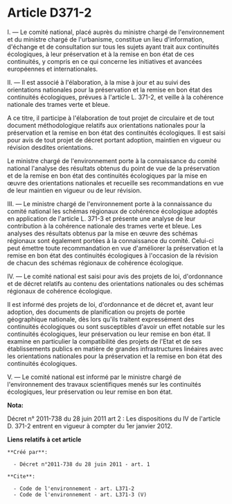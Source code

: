 # Article D371-2

I. ― Le comité national, placé auprès du ministre chargé de l'environnement et du ministre chargé de l'urbanisme, constitue
un lieu d'information, d'échange et de consultation sur tous les sujets ayant trait aux continuités écologiques, à leur
préservation et à la remise en bon état de ces continuités, y compris en ce qui concerne les initiatives et avancées
européennes et internationales. 

II. ― Il est associé à l'élaboration, à la mise à jour et au suivi des orientations nationales pour la préservation et la
remise en bon état des continuités écologiques, prévues à l'article L. 371-2, et veille à la cohérence nationale des trames
verte et bleue. 

A ce titre, il participe à l'élaboration de tout projet de circulaire et de tout document méthodologique relatifs aux
orientations nationales pour la préservation et la remise en bon état des continuités écologiques. Il est saisi pour avis de
tout projet de décret portant adoption, maintien en vigueur ou révision desdites orientations. 

Le ministre chargé de l'environnement porte à la connaissance du comité national l'analyse des résultats obtenus du point de
vue de la préservation et de la remise en bon état des continuités écologiques par la mise en œuvre des orientations
nationales et recueille ses recommandations en vue de leur maintien en vigueur ou de leur révision. 

III. ― Le ministre chargé de l'environnement porte à la connaissance du comité national les schémas régionaux de cohérence
écologique adoptés en application de l'article L. 371-3 et présente une analyse de leur contribution à la cohérence nationale
des trames verte et bleue. Les analyses des résultats obtenus par la mise en œuvre des schémas régionaux sont également
portées à la connaissance du comité. Celui-ci peut émettre toute recommandation en vue d'améliorer la préservation et la
remise en bon état des continuités écologiques à l'occasion de la révision de chacun des schémas régionaux de cohérence
écologique. 

IV. ― Le comité national est saisi pour avis des projets de loi, d'ordonnance et de décret relatifs au contenu des
orientations nationales ou des schémas régionaux de cohérence écologique. 

Il est informé des projets de loi, d'ordonnance et de décret et, avant leur adoption, des documents de planification ou
projets de portée géographique nationale, dès lors qu'ils traitent expressément des continuités écologiques ou sont
susceptibles d'avoir un effet notable sur les continuités écologiques, leur préservation ou leur remise en bon état. Il
examine en particulier la compatibilité des projets de l'Etat et de ses établissements publics en matière de grandes
infrastructures linéaires avec les orientations nationales pour la préservation et la remise en bon état des continuités
écologiques. 

V. ― Le comité national est informé par le ministre chargé de l'environnement des travaux scientifiques menés sur les
continuités écologiques, leur préservation ou leur remise en bon état.

**Nota:**

Décret n° 2011-738 du 28 juin 2011 art 2 : Les dispositions du IV de l'article D. 371-2 entrent en vigueur à compter du 1er
janvier 2012.

**Liens relatifs à cet article**

	**Créé par**:

	  - Décret n°2011-738 du 28 juin 2011 - art. 1

	**Cite**:

	  - Code de l'environnement - art. L371-2
	  - Code de l'environnement - art. L371-3 (V)
